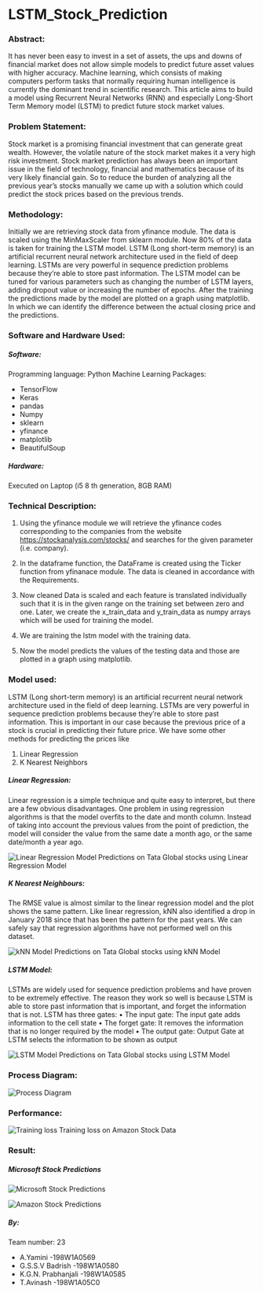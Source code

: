 # LSTM_Stock_Prediction

### Abstract:
It has never been easy to invest in a set of assets, the ups and downs of financial market does not allow simple models to predict future asset values with higher accuracy. Machine learning, which consists of making computers perform tasks that normally requiring human intelligence is currently the dominant trend in scientific research. This article aims to build a model using Recurrent Neural Networks (RNN) and especially Long-Short Term Memory model (LSTM) to predict future stock market values. 

### Problem Statement:
Stock market is a promising financial investment that can generate great wealth. However, the volatile nature of the stock market makes it a very high risk investment. Stock market prediction has always been an important issue in the field of technology, financial and mathematics because of its very likely financial gain. So to reduce the burden of analyzing all the previous year’s stocks manually we came up with a solution which could predict the stock prices based on the previous trends.

### Methodology:
Initially we are retrieving stock data from yfinance module. The data is scaled using the MinMaxScaler from sklearn module. Now 80% of the data is taken for training the LSTM model. LSTM (Long short-term memory) is an artificial recurrent neural network architecture used in the field of deep learning. LSTMs are very powerful in sequence prediction problems because they’re able to store past information. The LSTM model can be tuned for various parameters such as changing the number of LSTM layers, adding dropout value or increasing the number of epochs. After the training the predictions made by the model are plotted on a graph using matplotlib. In which we can identify the difference between the actual closing price and the predictions.

### Software and Hardware Used:
##### Software:
Programming language: Python
Machine Learning Packages:
- TensorFlow
- Keras
- pandas
- Numpy
- sklearn
- yfinance
- matplotlib
- BeautifulSoup
##### Hardware: 
Executed on Laptop (i5 8 th generation, 8GB RAM)

### Technical Description:
1) Using the yfinance module we will retrieve the yfinance codes corresponding to the companies from the website https://stockanalysis.com/stocks/ and searches for the given parameter (i.e. company).
2) In the dataframe function, the DataFrame is created using the Ticker function from yfinanace module. The data is cleaned in accordance with the Requirements.

3) Now cleaned Data is scaled and each feature is translated individually such that it is in the given range on the training set between zero and one. Later, we create the x_train_data and y_train_data as numpy arrays which will be used for training the model.
4) We are training the lstm model with the training data.
5) Now the model predicts the values of the testing data and those are plotted in a graph using matplotlib.
### Model used:
LSTM (Long short-term memory) is an artificial recurrent neural network architecture used in the field of deep learning. LSTMs are very powerful in sequence prediction problems because they’re able to store past information. This is important in our case because the previous price of a stock is crucial in predicting their future price. We have some other methods for predicting the prices like
1) Linear Regression
2) K Nearest Neighbors
##### Linear Regression:
Linear regression is a simple technique and quite easy to interpret, but there are a few obvious disadvantages. One problem in using regression algorithms is that the model overfits to the date and month column. Instead of taking into account the previous values from the point of prediction, the model will consider the value from the same date a month ago, or the same date/month a year ago.

![Linear Regression Model](https://github.com/Badri-04/LSTM_Stock_Prediction/blob/main/images/linear.png)
                                        Predictions on Tata Global stocks using Linear Regression Model

##### K Nearest Neighbours:
The RMSE value is almost similar to the linear regression model and the plot shows the same pattern. Like linear regression, kNN also identified a drop in January 2018 since that has been the pattern for the past years. We can safely say that regression algorithms have not performed well on this dataset.


![kNN Model](https://github.com/Badri-04/LSTM_Stock_Prediction/blob/main/images/knn.png)
					Predictions on Tata Global stocks using kNN Model
##### LSTM Model:
LSTMs are widely used for sequence prediction problems and have proven to be extremely effective. The reason they work so well is because LSTM is able to store past information that is important, and forget the information that is not. LSTM has three gates:
•	The input gate: The input gate adds information to the cell state
•	The forget gate: It removes the information that is no longer required by the model
•	The output gate: Output Gate at LSTM selects the information to be shown as output
 

![LSTM Model](https://github.com/Badri-04/LSTM_Stock_Prediction/blob/main/images/lstm.png)
					Predictions on Tata Global stocks using LSTM Model

### Process Diagram:

![Process Diagram](https://github.com/Badri-04/LSTM_Stock_Prediction/blob/main/images/process.png)

### Performance:

![Training loss](https://github.com/Badri-04/LSTM_Stock_Prediction/blob/main/images/loss.png)
					Training loss on Amazon Stock Data
 

### Result:
#####                                   Microsoft Stock Predictions

![Microsoft Stock Predictions](https://github.com/Badri-04/LSTM_Stock_Prediction/blob/main/images/msoft.png)
	
 
![Amazon Stock Predictions](https://github.com/Badri-04/LSTM_Stock_Prediction/blob/main/images/amzn.png)


##### By:
Team number: 23
- A.Yamini                      -198W1A0569
- G.S.S.V Badrish          -198W1A0580
- K.G.N. Prabhanjali      -198W1A0585
- T.Avinash                    -198W1A05C0
